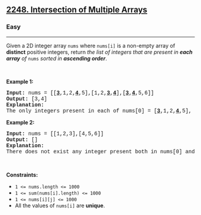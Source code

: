 <h2><a href="https://leetcode.com/problems/intersection-of-multiple-arrays/">2248. Intersection of Multiple Arrays</a></h2><h3>Easy</h3><hr><div>Given a 2D integer array <code style="font-family: monospace, Bangla333, sans-serif;">nums</code> where <code style="font-family: monospace, Bangla333, sans-serif;">nums[i]</code> is a non-empty array of <strong>distinct</strong> positive integers, return <em>the list of integers that are present in <strong>each array</strong> of</em> <code style="font-family: monospace, Bangla333, sans-serif;">nums</code><em> sorted in <strong>ascending order</strong></em>.
<p>&nbsp;</p>
<p><strong class="example">Example 1:</strong></p>

<pre style="font-family: SFMono-Regular, Consolas, &quot;Liberation Mono&quot;, Menlo, Courier, monospace, Bangla333, sans-serif;"><strong>Input:</strong> nums = [[<u><strong>3</strong></u>,1,2,<u><strong>4</strong></u>,5],[1,2,<u><strong>3</strong></u>,<u><strong>4</strong></u>],[<u><strong>3</strong></u>,<u><strong>4</strong></u>,5,6]]
<strong>Output:</strong> [3,4]
<strong>Explanation:</strong> 
The only integers present in each of nums[0] = [<u><strong>3</strong></u>,1,2,<u><strong>4</strong></u>,5], nums[1] = [1,2,<u><strong>3</strong></u>,<u><strong>4</strong></u>], and nums[2] = [<u><strong>3</strong></u>,<u><strong>4</strong></u>,5,6] are 3 and 4, so we return [3,4].</pre>

<p><strong class="example">Example 2:</strong></p>

<pre style="font-family: SFMono-Regular, Consolas, &quot;Liberation Mono&quot;, Menlo, Courier, monospace, Bangla333, sans-serif;"><strong>Input:</strong> nums = [[1,2,3],[4,5,6]]
<strong>Output:</strong> []
<strong>Explanation:</strong> 
There does not exist any integer present both in nums[0] and nums[1], so we return an empty list [].
</pre>

<p>&nbsp;</p>
<p><strong>Constraints:</strong></p>

<ul>
	<li><code style="font-family: monospace, Bangla333, sans-serif;">1 &lt;= nums.length &lt;= 1000</code></li>
	<li><code style="font-family: monospace, Bangla333, sans-serif;">1 &lt;= sum(nums[i].length) &lt;= 1000</code></li>
	<li><code style="font-family: monospace, Bangla333, sans-serif;">1 &lt;= nums[i][j] &lt;= 1000</code></li>
	<li>All the values of <code style="font-family: monospace, Bangla333, sans-serif;">nums[i]</code> are <strong>unique</strong>.</li>
</ul>
</div>